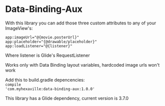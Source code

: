 # Data-Binding-Aux

With this library you can add those three custom attributes to any of your ImageView's: 

<code>app:imageUrl="@{movie.posterUrl}"</code><br/>
<code>app:placeholder="{@drawable/placeholder}"</code><br/>
<code>app:loadListener="@{listener}"</code><br/>


Where listener is Glide's RequestListener

Works only with Data Binding layout variables, hardcoded image urls won't work

Add this to build.gradle depencencies:<br/>
<code>compile 'com.myhexaville:data-binding-aux:1.0.0'</code>

This library has a Glide dependency, current version is 3.7.0
